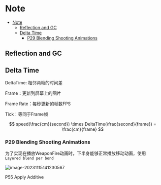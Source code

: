 # Note

<!-- TOC -->
* [Note](#note)
  * [Reflection and GC](#reflection-and-gc)
  * [Delta Time](#delta-time)
    * [P29 Blending Shooting Animations](#p29-blending-shooting-animations)
<!-- TOC -->



## Reflection and GC



## Delta Time

DeltaTime: 相邻两帧的时间差

Frame：更新到屏幕上的图片

Frame Rate：每秒更新的帧数FPS

Tick：等同于Frame帧

$$
speed(\frac{cm}{second}) \times DeltaTime(\frac{second}{frame}) = \frac{cm}{frame}
$$


### P29 Blending Shooting Animations

为了实现在播放WeaponFire动画时，下半身能够正常播放移动动画，使用 `Layered blend per bond`

<img alt="image-20231115141230567" src="C:\Users\xyz\AppData\Roaming\Typora\typora-user-images\image-20231115141230567.png"/>



P55 Apply Additive

